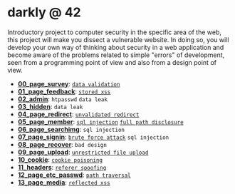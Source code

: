 # darkly @ 42

Introductory project to computer security in the specific area of the web, this project will make you dissect a vulnerable website. In doing so, you will develop your own way of thinking about security in a web application and become aware of the problems related to simple "errors" of development, seen from a programming point of view and also from a design point of view.

+ **[00_page_survey](00_page_survey/resources/readme.md)**: [`data validation`](https://www.owasp.org/index.php/Data_Validation)
+ **[01_page_feedback](01_page_feedback/resources/readme.md)**: [`stored xss`](https://www.owasp.org/index.php/Cross-site_Scripting_(XSS))
+ **[02_admin](02_admin/resources/readme.md)**: `htpasswd` `data leak`
+ **[03_hidden](03_hidden/resources/readme.md)**: `data leak`
+ **[04_page_redirect](04_page_redirect/resources/readme.md)**: [`unvalidated redirect`](https://github.com/OWASP/CheatSheetSeries/blob/master/cheatsheets/Unvalidated_Redirects_and_Forwards_Cheat_Sheet.md)
+ **[05_page_member](05_page_member/resources/readme.md)**: [`sql injection`](https://www.owasp.org/index.php/SQL_Injection) [`full path disclosure`](https://www.owasp.org/index.php/Full_Path_Disclosure)
+ **[06_page_searchimg](06_page_searchimg/resources/readme.md)**: `sql injection`
+ **[07_page_signin](07_page_signin/resources/readme.md)**: [`brute force attack`](https://www.owasp.org/index.php/Brute_force_attack) `sql injection`
+ **[08_page_recover](08_page_recover/resources/readme.md)**: `bad design`
+ **[09_page_upload](09_page_upload/resources/readme.md)**: [`unrestricted file upload`](https://www.owasp.org/index.php/Unrestricted_File_Upload)
+ **[10_cookie](10_cookie/resources/readme.md)**: [`cookie poisoning`](http://www.infosectoday.com/Articles/Cookie_Tampering.htm)
+ **[11_headers](11_headers/resources/readme.md)**: [`referer spoofing`](https://en.wikipedia.org/wiki/Referer_spoofing)
+ **[12_page_etc_passwd](12_page_etc_passwd/resources/readme.md)**: [`path traversal`](https://www.owasp.org/index.php/Path_Traversal)
+ **[13_page_media](13_page_media/resources/readme.md)**: [`reflected xss`](https://www.owasp.org/index.php/Cross-site_Scripting_(XSS))

